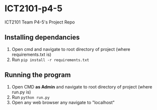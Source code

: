 # ICT2101-p4-5
 ICT2101 Team P4-5's Project Repo
## Installing dependancies
1. Open cmd and navigate to root directory of project (where requirements.txt is)
2. Run `pip install -r requirements.txt`
## Running the program
1. Open CMD **as Admin** and navigate to root directory of project (where run.py is)
2. Run `python run.py`
3. Open any web browser any navigate to "localhost"

